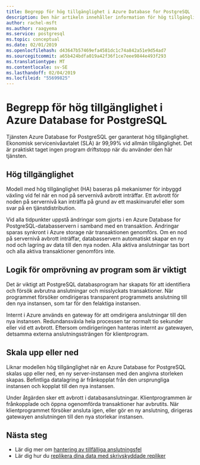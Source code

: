 ```yaml
---
title: Begrepp för hög tillgänglighet i Azure Database for PostgreSQL
description: Den här artikeln innehåller information för hög tillgänglighet med Azure Database för PostgreSQL.
author: rachel-msft
ms.author: raagyema
ms.service: postgresql
ms.topic: conceptual
ms.date: 02/01/2019
ms.openlocfilehash: d43647b57469efa4581dc1c74a842a51e9d54ad7
ms.sourcegitcommit: a65b424bdfa019a42f36f1ce7eee9844e493f293
ms.translationtype: MT
ms.contentlocale: sv-SE
ms.lasthandoff: 02/04/2019
ms.locfileid: "55699825"
---
```

# <a name="high-availability-concepts-in-azure-database-for-postgresql"></a>Begrepp för hög tillgänglighet i Azure Database for PostgreSQL
Tjänsten Azure Database for PostgreSQL ger garanterat hög tillgänglighet. Ekonomisk servicenivåavtalet (SLA) är 99,99% vid allmän tillgänglighet. Det är praktiskt taget ingen program driftstopp när du använder den här tjänsten.

## <a name="high-availability"></a>Hög tillgänglighet
Modell med hög tillgänglighet (HA) baseras på mekanismer för inbyggd växling vid fel när en nod på servernivå avbrott inträffar. Ett avbrott för noden på servernivå kan inträffa på grund av ett maskinvarufel eller som svar på en tjänstdistribution.

Vid alla tidpunkter uppstå ändringar som gjorts i en Azure Database for PostgreSQL-databasservern i samband med en transaktion. Ändringar sparas synkront i Azure storage när transaktionen genomförs. Om en nod på servernivå avbrott inträffar, databasservern automatiskt skapar en ny nod och lagring av data till den nya noden. Alla aktiva anslutningar tas bort och alla aktiva transaktioner genomförs inte.

## <a name="application-retry-logic-is-essential"></a>Logik för omprövning av program som är viktigt
Det är viktigt att PostgreSQL databasprogram har skapats för att identifiera och försök avbrutna anslutningar och misslyckats transaktioner. När programmet försöker omdirigeras transparent programmets anslutning till den nya instansen, som tar för den felaktiga instansen.

Internt i Azure används en gateway för att omdirigera anslutningar till den nya instansen. Redundansväxla hela processen tar normalt tio sekunder eller vid ett avbrott. Eftersom omdirigeringen hanteras internt av gatewayen, detsamma externa anslutningssträngen för klientprogram.

## <a name="scaling-up-or-down"></a>Skala upp eller ned
Liknar modellen hög tillgänglighet när en Azure Database for PostgreSQL skalas upp eller ned, en ny server-instansen med den angivna storleken skapas. Befintliga datalagring är frånkopplat från den ursprungliga instansen och kopplat till den nya instansen.

Under åtgärden sker ett avbrott i databasanslutningar. Klientprogrammen är frånkopplade och öppna ogenomförda transaktioner har avbrutits. När klientprogrammet försöker ansluta igen, eller gör en ny anslutning, dirigeras gatewayen anslutningen till den nya storlekar instansen. 

## <a name="next-steps"></a>Nästa steg
- Lär dig mer om [hantering av tillfälliga anslutningsfel](concepts-connectivity.md)
- Lär dig hur du [replikera dina data med skrivskyddade repliker](howto-read-replicas-portal.md)
